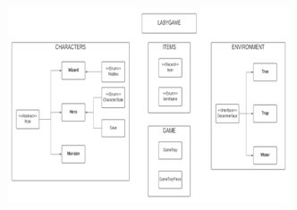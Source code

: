 <a href="https://github.com/Tailong-mb/Labygame_project/tree/emilien/doc">
    <img src="images/UML/LabyGameUml.png" alt="UML" width="750" height="350">
  </a>
